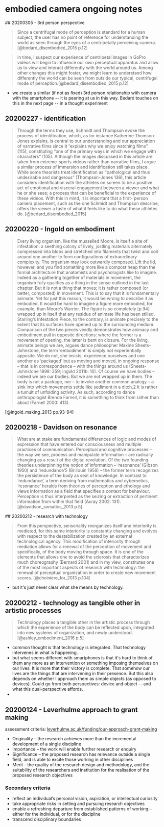 # embodied camera ongoing notes

## 20200305 - 3rd person perspective

>Since a centrifugal mode of perception is standard for a human subject, the user has no point of reference for understanding the world as seen through the eyes of a centripetally perceiving camera.[@bedard_disembodied_2015 p.12]

>In time, I suspect our experience of centripetal images in GoPro videos will begin to influence our own perceptual apparatus and allow us to view and interact differently with the world around us. Among other changes this might foster, we might learn to understand how differently the world can be seen from outside our typical, centrifugal mode of perception.[@bedard_disembodied_2015 p.12]

- we create a similar (if not as fixed) 3rd person relationship with camera with the smartphone -- it is peering at us in this way. Bedard touches on this in the next page -- in a thought experiment

## 20200227 - identification

>Through the terms they use, Schmidt and Thompson evoke the process of identification, which, as for instance Katherine Thomson- Jones explains, is central to our understanding and our appreciation of narrative films since it “explains why we enjoy watching films” (115), constituting “one of the primary ways in which we engage with characters” (105). Although the images discussed in this article are taken from extreme-sports videos rather than narrative films, I argue a similar process of immersion and identification still takes place. While some theorists treat identification as “pathological and thus undesirable and dangerous” (Thompson-Jones 136), this article considers identification with the athletes on screen to be a positive act of emotional and visceral engagement between a viewer and what he or she sees; a process that can be beneficial to the experience of these videos. With this in mind, it is important that a first- person camera placement, such as the one Schmidt and Thompson describe, offers the viewer a taste of what it feels like to do what these athletes do. [@bedard_disembodied_2015]

## 20200220 - Ingold on embodiment

>Every living organism, like the musselled Moore, is itself a site of infestation: a seething colony of lively, jostling materials alternately compressed into blobs and stretched into filaments that twist and coil around one another to form configurations of extraordinary complexity. The organism may look outwardly composed. Lift the lid, however, and you find something more like a compost heap than the formal architecture that anatomists and psychologists like to imagine. Indeed as a gathering together of materials in movement, the organism fully qualifies as a thing in the sense outlined in the last chapter. But it is not a thing that moves; it is rather composed (or better, composted) in movement. This is to say that it is fundamentally animate. Yet for just this reason, it would be wrong to describe it as embodied. It would be hard to imagine a figure more embodied, for example, than Moore’s Warrior. The figure is so completely [p.94] wrapped up in itself that any residue of animate life has been stilled. Starling’s Infestation Piece, to the contrary, is animate precisely to the extent that its surfaces have opened up to the surrounding medium. Comparison of the two pieces vividly demonstrates how animacy and embodiment pull in opposite directions: where the former is a movement of opening, the latter is bent on closure. For the living, animate beings we are, argues dance philosopher Maxine Sheets-Johnstone, the term ‘embodiment’ is simply not experientially apposite. We do not, she insists, experience ourselves and one another as ‘packaged’ but as moving and moved, in ongoing response – that is in correspondence – with the things around us (Sheets-Johnstone 1998: 359; Ingold 2011b: 10). Of course we have bodies – indeed we are our bodies. But we are not wrapped up in them. The body is not a package, nor – to invoke another common analogy – a sink into which movements settle like sediment in a ditch.2 It is rather a tumult of unfolding activity. As such, according to dance anthropologist Brenda Farnell, it is something to think from rather than about (Farnell 2000: 413).

[@ingold_making_2013 pp.93-94]


## 20200218 - Davidson on resonance

>What are at stake are fundamental differences of logic and modes of expression that have entered our consciousness and multiple practices of communication. Perceptual and cognitive processes – the way we see, process and manipulate information – are radically changing as a result of the digital revolution. Of the two founding theories underpinning the notion of information – ‘resonance’ (Gibson 1950) and ‘redundance’5 (Brillouin 1956) – the former term recognizes the persistence of the body as seat of knowledge. In contrast to ‘redundance’, a term deriving from mathematics and cybernetics, ‘resonance’ heralds from theories of perception and ethology and views information as a field that specifies a context for behaviour. Perception is thus interpreted as the seizing or extraction of pertinent information from within that field (Auray 2002: 131). [@davidson_somatics_2013 p.5]

## 20200212 - research with technology

>From this perspective, sensoriality reorganizes itself and interiority is mediated, for this same interiority is constantly changing and evolves with respect to the destabilization created by an external technological agency. This modification of interiority through mediation allows for a renewal of the perception of movement and specifically, of the body moving through space. It is one of the elements that allows one to avoid the sclerosis that characterizes much choreography (Bernard 2001) and in my view, constitutes one of the most important aspects of research with technology: the renewal of perceptual organization in order to create new movement scores. [@choiniere_for_2013 p.104]

- but it's just never clear what she means by technology. 

## 20200212 - technology as tangible other in artistic processes

>Technology places a tangible other in the artistic process through which the experience of the body can be reflected upon, integrated into new systems of organization, and newly understood. [@ashley_embodiment_2016 p.5]

- common thought is that technology is integrated. That technology intervenes in what is happening.
- but what seems different with smartphones is that it's hard to think of them any more as an intervention or something imposing themselves on our lives. It is more that their victory is complete. That somehow our lives are the things that are intervening in their presence. But this also depends on whether I approach them as simple objects (as opposed to devices). Could go from both perspectives: device and object -- and what this dual-perspective affords.
- 

## 20200124 - Leverhulme approach to grant making

assessment criteria: [leverhulme.ac.uk/funding/our-approach-grant-making](https://www.leverhulme.ac.uk/funding/our-approach-grant-making)

- Originality – the research achieves more than the incremental development of a single discipline
- Importance – the work will enable further research or enquiry
- Significance – the proposed research has relevance outside a single field, and is able to excite those working in other disciplines
- Merit – the quality of the research design and methodology, and the suitability of the researchers and institution for the realisation of the proposed research objectives

### Secondary criteria

- reflect an individual’s personal vision, aspiration, or intellectual curiosity
- take appropriate risks in setting and pursuing research objectives
- enable a refreshing departure from established patterns of working – either for the individual, or for the discipline
- transcend disciplinary boundaries

